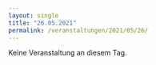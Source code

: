 ```yaml
---
layout: single
title: "26.05.2021"
permalink: /veranstaltungen/2021/05/26/
---
```


Keine Veranstaltung an diesem Tag.
